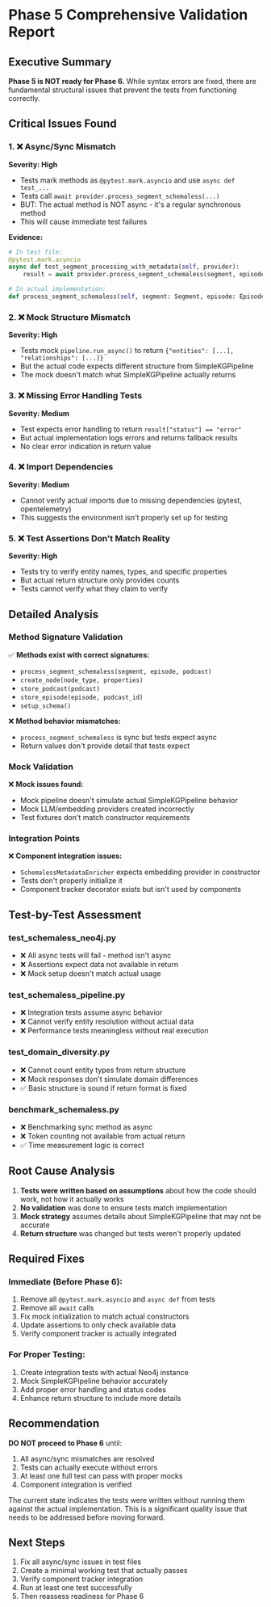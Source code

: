 # Phase 5 Comprehensive Validation Report

## Executive Summary
**Phase 5 is NOT ready for Phase 6.** While syntax errors are fixed, there are fundamental structural issues that prevent the tests from functioning correctly.

## Critical Issues Found

### 1. ❌ Async/Sync Mismatch
**Severity: High**
- Tests mark methods as `@pytest.mark.asyncio` and use `async def test_...`
- Tests call `await provider.process_segment_schemaless(...)`
- BUT: The actual method is NOT async - it's a regular synchronous method
- This will cause immediate test failures

**Evidence:**
```python
# In test file:
@pytest.mark.asyncio
async def test_segment_processing_with_metadata(self, provider):
    result = await provider.process_segment_schemaless(segment, episode, podcast)

# In actual implementation:
def process_segment_schemaless(self, segment: Segment, episode: Episode, podcast: Podcast) -> Dict[str, Any]:
```

### 2. ❌ Mock Structure Mismatch
**Severity: High**
- Tests mock `pipeline.run_async()` to return `{"entities": [...], "relationships": [...]}`
- But the actual code expects different structure from SimpleKGPipeline
- The mock doesn't match what SimpleKGPipeline actually returns

### 3. ❌ Missing Error Handling Tests
**Severity: Medium**
- Test expects error handling to return `result["status"] == "error"`
- But actual implementation logs errors and returns fallback results
- No clear error indication in return value

### 4. ❌ Import Dependencies
**Severity: Medium**
- Cannot verify actual imports due to missing dependencies (pytest, opentelemetry)
- This suggests the environment isn't properly set up for testing

### 5. ❌ Test Assertions Don't Match Reality
**Severity: High**
- Tests try to verify entity names, types, and specific properties
- But actual return structure only provides counts
- Tests cannot verify what they claim to verify

## Detailed Analysis

### Method Signature Validation
✅ **Methods exist with correct signatures:**
- `process_segment_schemaless(segment, episode, podcast)`
- `create_node(node_type, properties)`
- `store_podcast(podcast)`
- `store_episode(episode, podcast_id)`
- `setup_schema()`

❌ **Method behavior mismatches:**
- `process_segment_schemaless` is sync but tests expect async
- Return values don't provide detail that tests expect

### Mock Validation
❌ **Mock issues found:**
- Mock pipeline doesn't simulate actual SimpleKGPipeline behavior
- Mock LLM/embedding providers created incorrectly
- Test fixtures don't match constructor requirements

### Integration Points
❌ **Component integration issues:**
- `SchemalessMetadataEnricher` expects embedding provider in constructor
- Tests don't properly initialize it
- Component tracker decorator exists but isn't used by components

## Test-by-Test Assessment

### test_schemaless_neo4j.py
- ❌ All async tests will fail - method isn't async
- ❌ Assertions expect data not available in return
- ❌ Mock setup doesn't match actual usage

### test_schemaless_pipeline.py
- ❌ Integration tests assume async behavior
- ❌ Cannot verify entity resolution without actual data
- ❌ Performance tests meaningless without real execution

### test_domain_diversity.py
- ❌ Cannot count entity types from return structure
- ❌ Mock responses don't simulate domain differences
- ✅ Basic structure is sound if return format is fixed

### benchmark_schemaless.py
- ❌ Benchmarking sync method as async
- ❌ Token counting not available from actual return
- ✅ Time measurement logic is correct

## Root Cause Analysis

1. **Tests were written based on assumptions** about how the code should work, not how it actually works
2. **No validation** was done to ensure tests match implementation
3. **Mock strategy** assumes details about SimpleKGPipeline that may not be accurate
4. **Return structure** was changed but tests weren't properly updated

## Required Fixes

### Immediate (Before Phase 6):
1. Remove all `@pytest.mark.asyncio` and `async def` from tests
2. Remove all `await` calls 
3. Fix mock initialization to match actual constructors
4. Update assertions to only check available data
5. Verify component tracker is actually integrated

### For Proper Testing:
1. Create integration tests with actual Neo4j instance
2. Mock SimpleKGPipeline behavior accurately
3. Add proper error handling and status codes
4. Enhance return structure to include more details

## Recommendation

**DO NOT proceed to Phase 6** until:

1. All async/sync mismatches are resolved
2. Tests can actually execute without errors
3. At least one full test can pass with proper mocks
4. Component integration is verified

The current state indicates the tests were written without running them against the actual implementation. This is a significant quality issue that needs to be addressed before moving forward.

## Next Steps

1. Fix all async/sync issues in test files
2. Create a minimal working test that actually passes
3. Verify component tracker integration
4. Run at least one test successfully
5. Then reassess readiness for Phase 6
